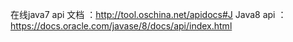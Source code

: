 在线java7 api 文档 ：http://tool.oschina.net/apidocs#J
Java8 api ：https://docs.oracle.com/javase/8/docs/api/index.html